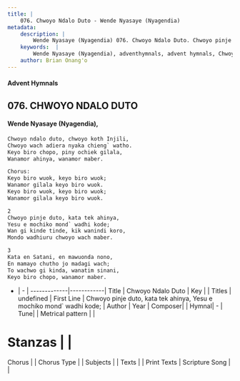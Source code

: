 ```yaml
---
title: |
    076. Chwoyo Ndalo Duto - Wende Nyasaye (Nyagendia)
metadata:
    description: |
        Wende Nyasaye (Nyagendia) 076. Chwoyo Ndalo Duto. Chwoyo pinje duto, kata tek ahinya, Yesu e mochiko mond` wadhi kode; Wan gi kinde tinde, kik wanindi koro, Mondo wadhiuru chwoyo wach maber.  
    keywords:  |
        Wende Nyasaye (Nyagendia), adventhymnals, advent hymnals, Chwoyo Ndalo Duto, Chwoyo pinje duto, kata tek ahinya, Yesu e mochiko mond` wadhi kode;. 
    author: Brian Onang'o
---
```


#### Advent Hymnals
## 076. CHWOYO NDALO DUTO
####  Wende Nyasaye (Nyagendia),

```txt
Chwoyo ndalo duto, chwoyo koth Injili,
Chwoyo wach adiera nyaka chieng` watho.
Keyo biro chopo, piny ochiek gilala,
Wanamor ahinya, wanamor maber.

Chorus:
Keyo biro wuok, keyo biro wuok;
Wanamor gilala keyo biro wuok.
Keyo biro wuok, keyo biro wuok;
Wanamor gilala keyo biro wuok.

2
Chwoyo pinje duto, kata tek ahinya,
Yesu e mochiko mond` wadhi kode;
Wan gi kinde tinde, kik wanindi koro,
Mondo wadhiuru chwoyo wach maber.

3
Kata en Satani, en mawuonda nono,
En mamayo chutho jo madagi wach;
To wachwo gi kinda, wanatim sinani,
Keyo biro chopo, wanamor maber.

```

- |   -  |
-------------|------------|
Title | Chwoyo Ndalo Duto |
Key |  |
Titles | undefined |
First Line | Chwoyo pinje duto, kata tek ahinya, Yesu e mochiko mond` wadhi kode; |
Author | 
Year | 
Composer| |
Hymnal|  - |
Tune|  |
Metrical pattern | |
# Stanzas |  |
Chorus |  |
Chorus Type |  |
Subjects | |
Texts |  |
Print Texts | 
Scripture Song |  |
    
